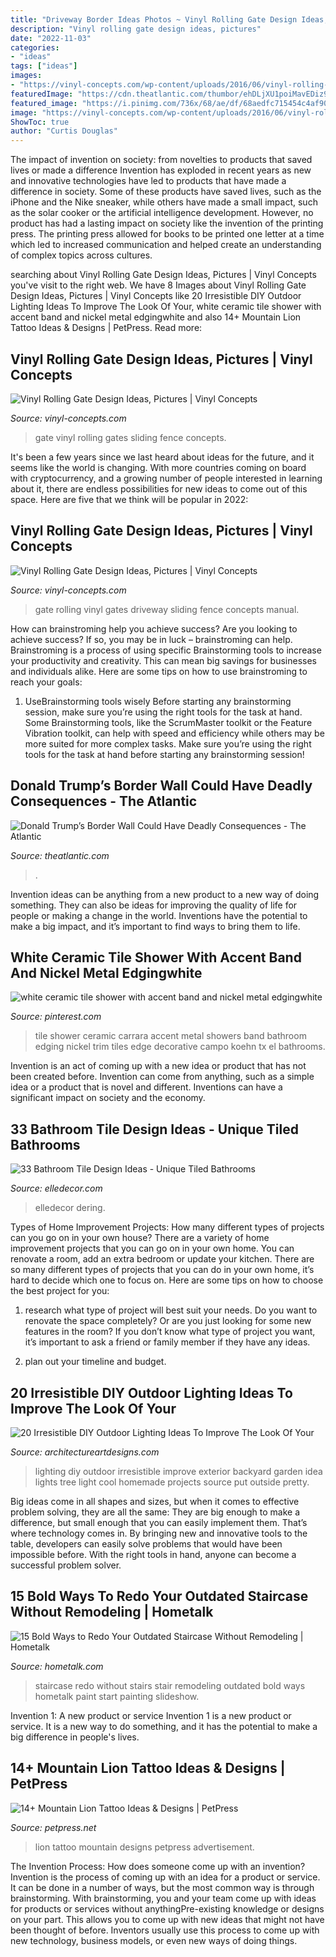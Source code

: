 ```yaml
---
title: "Driveway Border Ideas Photos ~ Vinyl Rolling Gate Design Ideas, Pictures"
description: "Vinyl rolling gate design ideas, pictures"
date: "2022-11-03"
categories:
- "ideas"
tags: ["ideas"]
images:
- "https://vinyl-concepts.com/wp-content/uploads/2016/06/vinyl-rolling-gate-05.jpg"
featuredImage: "https://cdn.theatlantic.com/thumbor/ehDLjXU1poiMavEDiz9Z_UmBSa4=/0x329:4992x2929/960x500/media/img/nj/2015/8/24/donald-trumps-border-wall/border-wall-2/original.jpg"
featured_image: "https://i.pinimg.com/736x/68/ae/df/68aedfc715454c4af90559934728baf0--metal-edging-tile-showers.jpg"
image: "https://vinyl-concepts.com/wp-content/uploads/2016/06/vinyl-rolling-gate-05.jpg"
ShowToc: true
author: "Curtis Douglas"
---
```



The impact of invention on society: from novelties to products that saved lives or made a difference
Invention has exploded in recent years as new and innovative technologies have led to products that have made a difference in society. Some of these products have saved lives, such as the iPhone and the Nike sneaker, while others have made a small impact, such as the solar cooker or the artificial intelligence development. However, no product has had a lasting impact on society like the invention of the printing press. The printing press allowed for books to be printed one letter at a time which led to increased communication and helped create an understanding of complex topics across cultures.

	

		
searching about Vinyl Rolling Gate Design Ideas, Pictures | Vinyl Concepts you've visit to the right web. We have 8 Images about Vinyl Rolling Gate Design Ideas, Pictures | Vinyl Concepts like 20 Irresistible DIY Outdoor Lighting Ideas To Improve The Look Of Your, white ceramic tile shower with accent band and nickel metal edgingwhite and also 14+ Mountain Lion Tattoo Ideas &amp; Designs | PetPress. Read more:
		
    
## Vinyl Rolling Gate Design Ideas, Pictures | Vinyl Concepts

<img loading=lazy src="https://vinyl-concepts.com/wp-content/uploads/2016/06/vinyl-rolling-gate-05.jpg" onerror="this.onerror=null;this.src='https://tse1.mm.bing.net/th?id=OIP.lvny5CMbeXWhBy9mUCbh0QHaFj&amp;pid=15.1';" alt="Vinyl Rolling Gate Design Ideas, Pictures | Vinyl Concepts">

_Source: vinyl-concepts.com_

>gate vinyl rolling gates sliding fence concepts. 

	

It's been a few years since we last heard about ideas for the future, and it seems like the world is changing. With more countries coming on board with cryptocurrency, and a growing number of people interested in learning about it, there are endless possibilities for new ideas to come out of this space. Here are five that we think will be popular in 2022: 

    
## Vinyl Rolling Gate Design Ideas, Pictures | Vinyl Concepts

<img loading=lazy src="https://vinyl-concepts.com/wp-content/uploads/2016/06/vinyl-rolling-gate-12.jpg" onerror="this.onerror=null;this.src='https://tse4.mm.bing.net/th?id=OIP.Y13GlfXhm568S_1PFEXcQAHaFj&amp;pid=15.1';" alt="Vinyl Rolling Gate Design Ideas, Pictures | Vinyl Concepts">

_Source: vinyl-concepts.com_

>gate rolling vinyl gates driveway sliding fence concepts manual. 

	

How can brainstroming help you achieve success?
Are you looking to achieve success? If so, you may be in luck – brainstroming can help. Brainstroming is a process of using specific Brainstorming tools to increase your productivity and creativity. This can mean big savings for businesses and individuals alike. Here are some tips on how to use brainstroming to reach your goals: 
1. UseBrainstorming tools wisely 
Before starting any brainstorming session, make sure you’re using the right tools for the task at hand. Some Brainstorming tools, like the ScrumMaster toolkit or the Feature Vibration toolkit, can help with speed and efficiency while others may be more suited for more complex tasks. Make sure you’re using the right tools for the task at hand before starting any brainstorming session! 

    
## Donald Trump’s Border Wall Could Have Deadly Consequences - The Atlantic

<img loading=lazy src="https://cdn.theatlantic.com/thumbor/ehDLjXU1poiMavEDiz9Z_UmBSa4=/0x329:4992x2929/960x500/media/img/nj/2015/8/24/donald-trumps-border-wall/border-wall-2/original.jpg" onerror="this.onerror=null;this.src='https://tse4.mm.bing.net/th?id=OIP.-J5FMnO0ES8MNX6UtqfRwQHaD2&amp;pid=15.1';" alt="Donald Trump’s Border Wall Could Have Deadly Consequences - The Atlantic">

_Source: theatlantic.com_

>. 

	

Invention ideas can be anything from a new product to a new way of doing something. They can also be ideas for improving the quality of life for people or making a change in the world. Inventions have the potential to make a big impact, and it’s important to find ways to bring them to life.

    
## White Ceramic Tile Shower With Accent Band And Nickel Metal Edgingwhite

<img loading=lazy src="https://i.pinimg.com/736x/68/ae/df/68aedfc715454c4af90559934728baf0--metal-edging-tile-showers.jpg" onerror="this.onerror=null;this.src='https://tse3.mm.bing.net/th?id=OIP.wqyy1IoK7jv6zxBF3Nao4gHaJ4&amp;pid=15.1';" alt="white ceramic tile shower with accent band and nickel metal edgingwhite">

_Source: pinterest.com_

>tile shower ceramic carrara accent metal showers band bathroom edging nickel trim tiles edge decorative campo koehn tx el bathrooms. 

	

Invention is an act of coming up with a new idea or product that has not been created before. Invention can come from anything, such as a simple idea or a product that is novel and different. Inventions can have a significant impact on society and the economy.

    
## 33 Bathroom Tile Design Ideas - Unique Tiled Bathrooms

<img loading=lazy src="https://hips.hearstapps.com/hmg-prod.s3.amazonaws.com/images/wood-tile-1532030514.jpg?crop=0.602xw:1.00xh;0.322xw,0&amp;resize=768:*" onerror="this.onerror=null;this.src='https://tse1.mm.bing.net/th?id=OIP.Beuj7foSvvcbchgVM2FVNQHaLC&amp;pid=15.1';" alt="33 Bathroom Tile Design Ideas - Unique Tiled Bathrooms">

_Source: elledecor.com_

>elledecor dering. 

	

Types of Home Improvement Projects: How many different types of projects can you go on in your own house?
There are a variety of home improvement projects that you can go on in your own home. You can renovate a room, add an extra bedroom or update your kitchen. There are so many different types of projects that you can do in your own home, it’s hard to decide which one to focus on. Here are some tips on how to choose the best project for you: 
1. research what type of project will best suit your needs. Do you want to renovate the space completely? Or are you just looking for some new features in the room? If you don’t know what type of project you want, it’s important to ask a friend or family member if they have any ideas. 

2. plan out your timeline and budget.

    
## 20 Irresistible DIY Outdoor Lighting Ideas To Improve The Look Of Your

<img loading=lazy src="http://www.architectureartdesigns.com/wp-content/uploads/2016/08/7-26.jpg" onerror="this.onerror=null;this.src='https://tse4.mm.bing.net/th?id=OIP.hyZ0x5GbRPb8qVwShn9H3QHaKm&amp;pid=15.1';" alt="20 Irresistible DIY Outdoor Lighting Ideas To Improve The Look Of Your">

_Source: architectureartdesigns.com_

>lighting diy outdoor irresistible improve exterior backyard garden idea lights tree light cool homemade projects source put outside pretty. 

	

Big ideas come in all shapes and sizes, but when it comes to effective problem solving, they are all the same: They are big enough to make a difference, but small enough that you can easily implement them. That’s where technology comes in. By bringing new and innovative tools to the table, developers can easily solve problems that would have been impossible before. With the right tools in hand, anyone can become a successful problem solver.

    
## 15 Bold Ways To Redo Your Outdated Staircase Without Remodeling | Hometalk

<img loading=lazy src="https://cdn-fastly.hometalk.com/media/2016/03/29/3333513/s-15-bold-ways-to-redo-your-outdated-staircase-without-remodeling-home-improvement-stairs.jpg?size=1600x1000&amp;nocrop=1" onerror="this.onerror=null;this.src='https://tse1.mm.bing.net/th?id=OIP.EiRWhCyF-BKcCii_bRgNNgHaLI&amp;pid=15.1';" alt="15 Bold Ways to Redo Your Outdated Staircase Without Remodeling | Hometalk">

_Source: hometalk.com_

>staircase redo without stairs stair remodeling outdated bold ways hometalk paint start painting slideshow. 

	

Invention 1: A new product or service
Invention 1 is a new product or service. It is a new way to do something, and it has the potential to make a big difference in people's lives.

    
## 14+ Mountain Lion Tattoo Ideas &amp; Designs | PetPress

<img loading=lazy src="https://cdn.petpress.net/wp-content/uploads/2020/04/12010317/mountain-lion-tattoo-animal-woman.jpg" onerror="this.onerror=null;this.src='https://tse1.mm.bing.net/th?id=OIP.NrMFGyTj0mQ9S8zRSP4QkgHaJ4&amp;pid=15.1';" alt="14+ Mountain Lion Tattoo Ideas &amp; Designs | PetPress">

_Source: petpress.net_

>lion tattoo mountain designs petpress advertisement. 

	

The Invention Process: How does someone come up with an invention?
Invention is the process of coming up with an idea for a product or service. It can be done in a number of ways, but the most common way is through brainstorming. With brainstorming, you and your team come up with ideas for products or services without anythingPre-existing knowledge or designs on your part. This allows you to come up with new ideas that might not have been thought of before. Inventors usually use this process to come up with new technology, business models, or even new ways of doing things.

